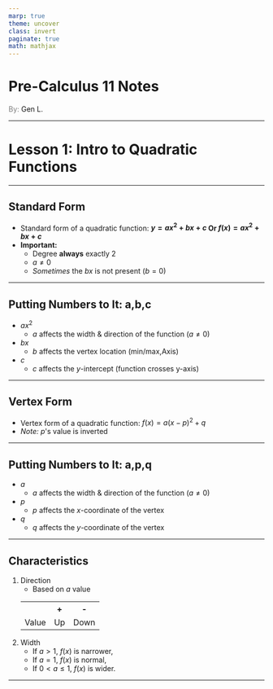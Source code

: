 ```yaml
---
marp: true
theme: uncover
class: invert
paginate: true
math: mathjax
---
```

# <!--fit--> Pre-Calculus 11 Notes
<span style="color:grey">By:</span> Gen L.

<!--_footer: In partnership with Hyperion University, 2023-->
---

# Lesson 1: Intro to Quadratic Functions

---

## Standard Form

* Standard form of a quadratic function:
**$y=ax^2+bx+c$ Or $f(x)=ax^2+bx+c$**
* **Important:**
    * Degree **always** exactly 2
    * $a\neq0$
    * *Sometimes* the $bx$ is not present ($b=0$)

---

## Putting Numbers to It: a,b,c

* $ax^2$
    * $a$ affects the width & direction of the function 
    ($a\neq0$)
* $bx$
    * $b$ affects the vertex location (min/max,Axis)
* $c$
    * $c$ affects the $y$-intercept (function crosses y-axis)

---

## Vertex Form

* Vertex form of a quadratic function:
$f(x)=a(x-p)^2+q$
* *Note:* $p$'s value is inverted

---

## Putting Numbers to It: a,p,q

* $a$
    *  $a$ affects the width & direction of the function 
    ($a\neq0$) 
* $p$
    * $p$ affects the $x$-coordinate of the vertex
* $q$
    * $q$ affects the $y$-coordinate of the vertex

---

## Characteristics

1) Direction
    * Based on $a$ value
    <table>
        <tr>
            <th></th>
            <th>+</th>
            <th>-</th>
        </tr>
        <tr>
            <td>Value</td>
            <td>Up</td>
            <td>Down</td>
        </tr>
    </table>
2) Width
    * If $a\gt1$, $f(x)$ is narrower,
    * If $a=1$, $f(x)$ is normal,
    * If $0<a\leq1$, $f(x)$ is wider.

---
